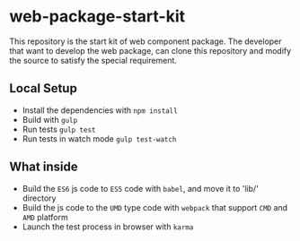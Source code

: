 # web-package-start-kit

This repository is the start kit of web component package. The developer that want to
develop the web package, can clone this repository and modify the source to satisfy the special requirement.

## Local Setup

- Install the dependencies with `npm install`
- Build with `gulp`
- Run tests `gulp test`
- Run tests in watch mode `gulp test-watch`

## What inside

- Build the `ES6` js code to `ES5` code with `babel`, and move it to 'lib/' directory
- Build the js code to the `UMD` type code with `webpack` that support `CMD` and `AMD` platform
- Launch the test process in browser with `karma`

